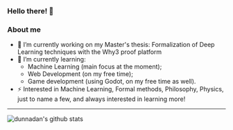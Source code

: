 ### Hello there! 👋

### About me
- 🔭 I’m currently working on my Master's thesis: Formalization of Deep Learning techniques with the Why3 proof platform
- 🌱 I’m currently learning:
  + Machine Learning (main focus at the moment); 
  + Web Development (on my free time);
  + Game development (using Godot, on my free time as well).
- ⚡ Interested in Machine Learning, Formal methods, Philosophy, Physics, just to name a few, and always interested in learning more!

---
![dunnadan's github stats](https://github-readme-stats.vercel.app/api?username=dunnadan&count_private=true&show_icons=true)



<!--
**dunnadan/dunnadan** is a ✨ _special_ ✨ repository because its `README.md` (this file) appears on your GitHub profile.

Here are some ideas to get you started:

- 🔭 I’m currently working on my Master's thesis: Formalization of Deep Learning techniques with the Why3 proof platform
- 🌱 I’m currently learning Machine Learning and Go
- 👯 I’m looking to collaborate on ...
- 🤔 I’m looking for help with ...
- 💬 Ask me about ...
- 📫 How to reach me: ...
- 😄 Pronouns: ...
- ⚡ Interested in Machine Learning, Formal methods, Philosophy, Physics, just to name a few, and always interested in learning more! 
-->
